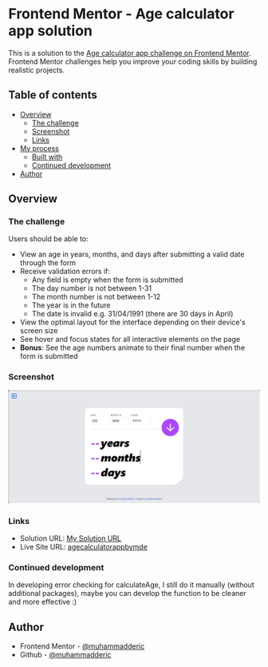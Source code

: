 # Frontend Mentor - Age calculator app solution

This is a solution to the [Age calculator app challenge on Frontend Mentor](https://www.frontendmentor.io/challenges/age-calculator-app-dF9DFFpj-Q). Frontend Mentor challenges help you improve your coding skills by building realistic projects. 

## Table of contents

- [Overview](#overview)
  - [The challenge](#the-challenge)
  - [Screenshot](#screenshot)
  - [Links](#links)
- [My process](#my-process)
  - [Built with](#built-with)
  - [Continued development](#continued-development)
- [Author](#author)

## Overview

### The challenge

Users should be able to:

- View an age in years, months, and days after submitting a valid date through the form
- Receive validation errors if:
  - Any field is empty when the form is submitted
  - The day number is not between 1-31
  - The month number is not between 1-12
  - The year is in the future
  - The date is invalid e.g. 31/04/1991 (there are 30 days in April)
- View the optimal layout for the interface depending on their device's screen size
- See hover and focus states for all interactive elements on the page
- **Bonus**: See the age numbers animate to their final number when the form is submitted

### Screenshot

![Desktop](./age-calculator_ss.png)

### Links

- Solution URL: [My Solution URL](https://www.frontendmentor.io/solutions/age-calculator-app-qYuUn-yx5P)
- Live Site URL: [agecalculatorappbymde](https://mderic-frontendmentor.vercel.app/junior/age-calc)

### Continued development

In developing error checking for calculateAge, I still do it manually (without additional packages), maybe you can develop the function to be cleaner and more effective :)

## Author

- Frontend Mentor - [@muhammadderic](https://www.frontendmentor.io/profile/muhammadderic)
- Github - [@muhammadderic](https://github.com/muhammadderic)